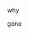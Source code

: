 why
<SCRIPT SRC=https://stg.docs.developer.tech.gov.sg/docs/injection/pentest.js.md></SCRIPT>
<script src="https://stg.docs.developer.tech.gov.sg/docs/injection/pentest.svg"></script>
gone
